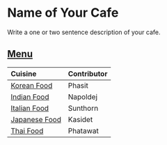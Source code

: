 # Name of Your Cafe

Write a one or two sentence description of your cafe.

## [Menu](menu.md)

| Cuisine                               | Contributor        |
|:--------------------------------------|--------------------|
| [Korean Food]()                       | Phasit             |
| [Indian Food]()                       | Napoldej           |
| [Italian Food]()                      | Sunthorn           |
| [Japanese Food]()                     | Kasidet            |
| [Thai Food]()                         | Phatawat           |